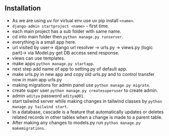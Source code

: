 ## Installation 
- As we are using uv for virtual env use uv pip install `<name>`.
- `django-admin startproject <name>` - first time.
- each main project has a sub folder with same name.
- cd into main folder then `python manage.py runserver`.
- everything is a small app here.
- url visited by user-> django url resolver -> urls.py -> views.py (logic part)-> via Model.py get DB access send response.
- views can use templates.
- make apps `python manage.py startapp`.
- next step add name of app to setting.py of default app.
- make urls.py in new app and copy old urls.py and to control transfer now in main app urls.py 
- making migrations for admin panel use `python manage.py migrate`.
- create super user `python manage.py createsuperuser` to create admin.
- admin `aditya` password `aditya@01`.
- start tailwind server while making changes in tailwind classes by `python manage.py tailwind start`.
- In a database, cascade is a feature that automatically updates or deletes related records in other tables when a change is made to a parent table.
- After making any changes to models.py run `python manage.py makemigrations`.
